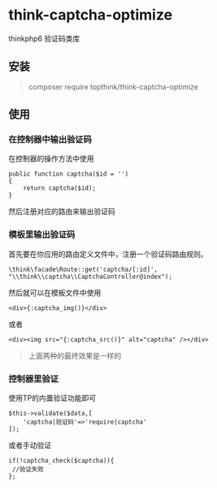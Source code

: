 # think-captcha-optimize

thinkphp6 验证码类库

## 安装
> composer require topthink/think-captcha-optimize



## 使用

### 在控制器中输出验证码

在控制器的操作方法中使用

~~~
public function captcha($id = '')
{
	return captcha($id);
}
~~~
然后注册对应的路由来输出验证码


### 模板里输出验证码

首先要在你应用的路由定义文件中，注册一个验证码路由规则。

~~~
\think\facade\Route::get('captcha/[:id]', "\\think\\captcha\\CaptchaController@index");
~~~

然后就可以在模板文件中使用
~~~
<div>{:captcha_img()}</div>
~~~
或者
~~~
<div><img src="{:captcha_src()}" alt="captcha" /></div>
~~~
> 上面两种的最终效果是一样的


### 控制器里验证

使用TP的内置验证功能即可
~~~
$this->validate($data,[
    'captcha|验证码'=>'require|captcha'
]);
~~~
或者手动验证
~~~
if(!captcha_check($captcha)){
 //验证失败
};
~~~